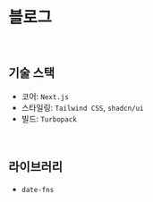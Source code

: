 # 블로그

<br/>

## 기술 스택

- 코어: `Next.js`
- 스타일링: `Tailwind CSS`, `shadcn/ui`
- 빌드: `Turbopack`

<br/>

## 라이브러리

- `date-fns`
